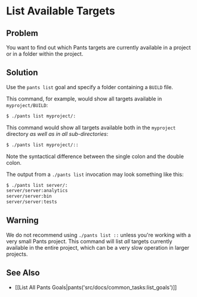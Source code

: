 # List Available Targets

## Problem

You want to find out which Pants targets are currently available in a project or in a folder within the project.

## Solution

Use the `pants list` goal and specify a folder containing a `BUILD` file.

This command, for example, would show all targets available in `myproject/BUILD`:

```bash
$ ./pants list myproject/:
```

This command would show all targets available both in the `myproject` directory *as well as in all sub-directories*:

```bash
$ ./pants list myproject/::
```

Note the syntactical difference between the single colon and the double colon.

The output from a `./pants list` invocation may look something like this:

```bash
$ ./pants list server/:
server/server:analytics
server/server:bin
server/server:tests
```

## Warning

We do not recommend using `./pants list ::` unless you're working with a very small Pants project. This command will list *all* targets currently available in the entire project, which can be a very slow operation in larger projects.

## See Also

* [[List All Pants Goals|pants('src/docs/common_tasks:list_goals')]]
